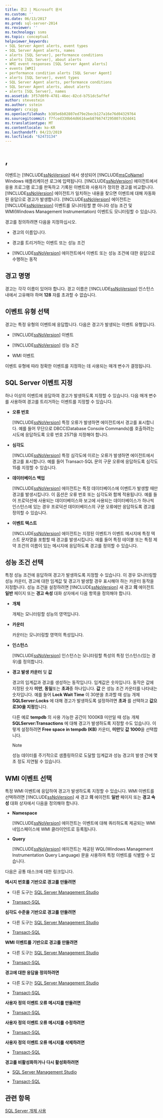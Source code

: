 ```yaml
---
title: 경고 | Microsoft 문서
ms.custom: ''
ms.date: 06/13/2017
ms.prod: sql-server-2014
ms.reviewer: ''
ms.technology: ssms
ms.topic: conceptual
helpviewer_keywords:
- SQL Server Agent alerts, event types
- SQL Server Agent alerts, names
- alerts [SQL Server], performance conditions
- alerts [SQL Server], about alerts
- WMI event responses [SQL Server Agent alerts]
- events [WMI]
- performance condition alerts [SQL Server Agent]
- alerts [SQL Server], event types
- SQL Server Agent alerts, performance conditions
- SQL Server Agent alerts, about alerts
- alerts [SQL Server], names
ms.assetid: 3f57d0f0-4781-46ec-82cd-b751dc5affef
author: stevestein
ms.author: sstein
manager: craigg
ms.openlocfilehash: b385e6b02807ed79e2becb127a16e76d04329764
ms.sourcegitcommit: f7fced330b64d6616aeb8766747295807c92dd41
ms.translationtype: MT
ms.contentlocale: ko-KR
ms.lasthandoff: 04/23/2019
ms.locfileid: "62473134"
---
```

# <a name="alerts"></a>,
  이벤트는 [!INCLUDE[ssNoVersion](../../includes/ssnoversion-md.md)] 에서 생성되어 [!INCLUDE[msCoName](../../includes/msconame-md.md)] Windows 애플리케이션 로그에 입력됩니다. [!INCLUDE[ssNoVersion](../../includes/ssnoversion-md.md)] 에이전트에서 응용 프로그램 로그를 판독하고 기록된 이벤트와 사용자가 정의한 경고를 비교합니다. [!INCLUDE[ssNoVersion](../../includes/ssnoversion-md.md)] 에이전트가 일치하는 내용을 찾으면 이벤트에 대해 자동화된 응답으로 경고가 발생합니다. [!INCLUDE[ssNoVersion](../../includes/ssnoversion-md.md)] 에이전트는 [!INCLUDE[ssNoVersion](../../includes/ssnoversion-md.md)] 이벤트를 모니터링할 뿐 아니라 성능 조건 및 WMI(Windows Management Instrumentation) 이벤트도 모니터링할 수 있습니다.  
  
 경고를 정의하려면 다음을 지정하십시오.  
  
-   경고의 이름입니다.  
  
-   경고를 트리거하는 이벤트 또는 성능 조건  
  
-   [!INCLUDE[ssNoVersion](../../includes/ssnoversion-md.md)] 에이전트에서 이벤트 또는 성능 조건에 대한 응답으로 수행하는 동작  
  
## <a name="naming-an-alert"></a>경고 명명  
 경고는 각각 이름이 있어야 합니다. 경고 이름은 [!INCLUDE[ssNoVersion](../../includes/ssnoversion-md.md)] 인스턴스 내에서 고유해야 하며 **128** 자를 초과할 수 없습니다.  
  
## <a name="selecting-an-event-type"></a>이벤트 유형 선택  
 경고는 특정 유형의 이벤트에 응답합니다. 다음은 경고가 발생되는 이벤트 유형입니다.  
  
-   [!INCLUDE[ssNoVersion](../../includes/ssnoversion-md.md)] 이벤트  
  
-   [!INCLUDE[ssNoVersion](../../includes/ssnoversion-md.md)] 성능 조건  
  
-   WMI 이벤트  
  
 이벤트 유형에 따라 정확한 이벤트를 지정하는 데 사용되는 매개 변수가 결정됩니다.  
  
## <a name="specifying-a-sql-server-event"></a>SQL Server 이벤트 지정  
 하나 이상의 이벤트에 응답하여 경고가 발생하도록 지정할 수 있습니다. 다음 매개 변수를 사용하여 경고를 트리거하는 이벤트를 지정할 수 있습니다.  
  
-   **오류 번호**  
  
     [!INCLUDE[ssNoVersion](../../includes/ssnoversion-md.md)] 특정 오류가 발생하면 에이전트에서 경고를 표시합니다. 예를 들어 무단으로 DBCC(Database Console Commands)를 호출하려는 시도에 응답하도록 오류 번호 2571을 지정해야 합니다.  
  
-   **심각도**  
  
     [!INCLUDE[ssNoVersion](../../includes/ssnoversion-md.md)] 특정 심각도에 이르는 오류가 발생하면 에이전트에서 경고를 표시합니다. 예를 들어 Transact-SQL 문의 구문 오류에 응답하도록 심각도 15를 지정할 수 있습니다.  
  
-   **데이터베이스 백업**  
  
     [!INCLUDE[ssNoVersion](../../includes/ssnoversion-md.md)] 에이전트는 특정 데이터베이스에 이벤트가 발생할 때만 경고를 발생시킵니다. 이 옵션은 오류 번호 또는 심각도와 함께 적용됩니다. 예를 들어 프로덕션에 사용되는 데이터베이스와 보고에 사용되는 데이터베이스가 하나씩 인스턴스에 있는 경우 프로덕션 데이터베이스의 구문 오류에만 응답하도록 경고를 정의할 수 있습니다.  
  
-   **이벤트 텍스트**  
  
     [!INCLUDE[ssNoVersion](../../includes/ssnoversion-md.md)] 에이전트는 지정된 이벤트가 이벤트 메시지에 특정 텍스트 문자열을 포함할 때 경고를 발생시킵니다. 예를 들어 특정 테이블 또는 특정 제약 조건의 이름이 있는 메시지에 응답하도록 경고를 정의할 수 있습니다.  
  
## <a name="selecting-a-performance-condition"></a>성능 조건 선택  
 특정 성능 조건에 응답하여 경고가 발생하도록 지정할 수 있습니다. 이 경우 모니터링할 성능 카운터, 경고에 대한 임계값 및 경고가 발생할 경우 표시해야 하는 카운터 동작을 지정합니다. 성능 조건을 설정하려면 [!INCLUDE[ssNoVersion](../../includes/ssnoversion-md.md)] 새 경고 **의** 에이전트 **일반** 페이지 또는 **경고 속성** 대화 상자에서 다음 항목을 정의해야 합니다.  
  
-   **개체**  
  
     개체는 모니터링할 성능의 영역입니다.  
  
-   **카운터**  
  
     카운터는 모니터링할 영역의 특성입니다.  
  
-   **인스턴스**  
  
     [!INCLUDE[ssNoVersion](../../includes/ssnoversion-md.md)] 인스턴스는 모니터링할 특성의 특정 인스턴스(있는 경우)를 정의합니다.  
  
-   **경고 발생 카운터** 및 **값**  
  
     경고의 임계값과 경고를 생성하는 동작입니다. 임계값은 숫자입니다. 동작은 값에 지정된 숫자 **미만**, **동일**또는 **초과**중 하나입니다. **값** 은 성능 조건 카운터를 나타내는 숫자입니다. 예를 들어 **Lock Wait Time** 이 30분을 초과할 때 성능 개체 **SQLServer:Locks** 에 대해 경고가 발생하도록 설정하려면 **초과** 를 선택하고 **값으로30을 지정**합니다.  
  
     다른 예로 **tempdb** 의 사용 가능한 공간이 1000KB 미만일 때 성능 개체 **SQLServer:Transactions** 에 대해 경고가 발생하도록 지정할 수도 있습니다. 이렇게 설정하려면 **Free space in tempdb (KB)** 카운터, **미만**및 **값** **1000**을 선택합니다.  
  
    > [!NOTE]  
    >  성능 데이터를 주기적으로 샘플링하므로 도달할 임계값과 성능 경고의 발생 간에 몇 초 정도 지연될 수 있습니다.  
  
## <a name="selecting-a-wmi-event"></a>WMI 이벤트 선택  
 특정 WMI 이벤트에 응답하여 경고가 발생하도록 지정할 수 있습니다. WMI 이벤트를 선택하려면 [!INCLUDE[ssNoVersion](../../includes/ssnoversion-md.md)] 새 경고 **의** 에이전트 **일반** 페이지 또는 **경고 속성** 대화 상자에서 다음을 정의해야 합니다.  
  
-   **Namespace**  
  
     [!INCLUDE[ssNoVersion](../../includes/ssnoversion-md.md)] 에이전트는 이벤트에 대해 쿼리하도록 제공되는 WMI 네임스페이스에 WMI 클라이언트로 등록됩니다.  
  
-   **Query**  
  
     [!INCLUDE[ssNoVersion](../../includes/ssnoversion-md.md)] 에이전트는 제공된 WQL(Windows Management Instrumentation Query Language) 문을 사용하여 특정 이벤트를 식별할 수 있습니다.  
  
 다음은 공통 태스크에 대한 링크입니다.  
  
 **메시지 번호를 기반으로 경고를 만들려면**  
  
-   다른 도구는 [SQL Server Management Studio](create-an-alert-using-an-error-number.md)  
  
-   [Transact-SQL](/sql/relational-databases/system-stored-procedures/sp-add-alert-transact-sql)  
  
 **심각도 수준을 기반으로 경고를 만들려면**  
  
-   다른 도구는 [SQL Server Management Studio](create-an-alert-using-severity-level.md)  
  
-   [Transact-SQL](/sql/relational-databases/system-stored-procedures/sp-add-alert-transact-sql)  
  
 **WMI 이벤트를 기반으로 경고를 만들려면**  
  
-   다른 도구는 [SQL Server Management Studio](create-a-wmi-event-alert.md)  
  
-   [Transact-SQL](/sql/relational-databases/system-stored-procedures/sp-add-alert-transact-sql)  
  
 **경고에 대한 응답을 정의하려면**  
  
-   다른 도구는 [SQL Server Management Studio](../sql-server-management-studio-ssms.md)  
  
-   [Transact-SQL](/sql/relational-databases/system-stored-procedures/sp-add-notification-transact-sql)  
  
 **사용자 정의 이벤트 오류 메시지를 만들려면**  
  
-   [Transact-SQL](/sql/relational-databases/system-stored-procedures/sp-addmessage-transact-sql)  
  
 **사용자 정의 이벤트 오류 메시지를 수정하려면**  
  
-   [Transact-SQL](/sql/relational-databases/system-stored-procedures/sp-altermessage-transact-sql)  
  
 **사용자 정의 이벤트 오류 메시지를 삭제하려면**  
  
-   [Transact-SQL](/sql/relational-databases/system-stored-procedures/sp-dropmessage-transact-sql)  
  
 **경고를 비활성화하거나 다시 활성화하려면**  
  
-   [SQL Server Management Studio](disable-or-reactivate-an-alert.md)  
  
-   [Transact-SQL](/sql/relational-databases/system-stored-procedures/sp-update-alert-transact-sql)  
  
## <a name="see-also"></a>관련 항목  
 [SQL Server 개체 사용](../../relational-databases/performance-monitor/use-sql-server-objects.md)  
  
  
